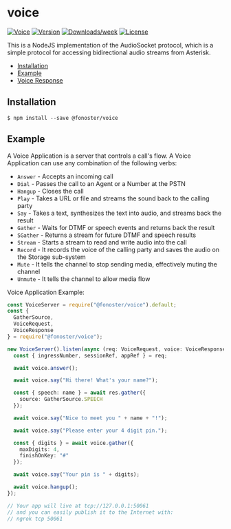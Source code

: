 voice
=================

[![Voice](https://img.shields.io/badge/voice-api-brightgreen.svg)](https://fonoster.com)
[![Version](https://img.shields.io/npm/v/@fonoster/voice.svg)](https://npmjs.org/package/@fonoster/voice)
[![Downloads/week](https://img.shields.io/npm/dw/@fonoster/voice.svg)](https://npmjs.org/package/@fonoster/voice)
[![License](https://img.shields.io/npm/l/@fonoster/voice.svg)](https://github.com/fonoster/fonoster/blob/main/package.json)

This is a NodeJS implementation of the AudioSocket protocol, which is a simple protocol for accessing bidirectional audio streams from Asterisk.

* [Installation](#installation)
* [Example](#example)
* [Voice Response](#VoiceResponse)

## Installation

```sh-session
$ npm install --save @fonoster/voice
```

## Example

A Voice Application is a server that controls a call's flow. A Voice Application can use any combination of the following verbs:

- `Answer` - Accepts an incoming call
- `Dial` - Passes the call to an Agent or a Number at the PSTN
- `Hangup` - Closes the call
- `Play` - Takes a URL or file and streams the sound back to the calling party
- `Say` - Takes a text, synthesizes the text into audio, and streams back the result
- `Gather` - Waits for DTMF or speech events and returns back the result
- `SGather` - Returns a stream for future DTMF and speech results
- `Stream` - Starts a stream to read and write audio into the call
- `Record` - It records the voice of the calling party and saves the audio on the Storage sub-system
- `Mute` - It tells the channel to stop sending media, effectively muting the channel
- `Unmute` - It tells the channel to allow media flow

Voice Application Example:

```typescript
const VoiceServer = require("@fonoster/voice").default;
const { 
  GatherSource, 
  VoiceRequest, 
  VoiceResponse 
} = require("@fonoster/voice");

new VoiceServer().listen(async (req: VoiceRequest, voice: VoiceResponse) => {
  const { ingressNumber, sessionRef, appRef } = req;

  await voice.answer();

  await voice.say("Hi there! What's your name?");

  const { speech: name } = await res.gather({
    source: GatherSource.SPEECH
  });

  await voice.say("Nice to meet you " + name + "!");

  await voice.say("Please enter your 4 digit pin.");

  const { digits } = await voice.gather({
    maxDigits: 4,
    finishOnKey: "#"
  });

  await voice.say("Your pin is " + digits);

  await voice.hangup();
});

// Your app will live at tcp://127.0.0.1:50061 
// and you can easily publish it to the Internet with:
// ngrok tcp 50061
```